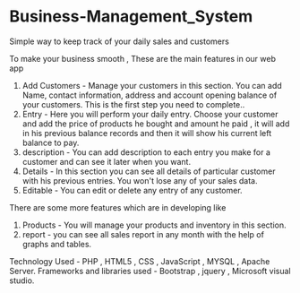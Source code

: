 # Business-Management_System
Simple way to keep track of your daily sales and customers

To make your business smooth , These are the main features in our web app

1) Add Customers - Manage your customers in this section. You can add Name, contact information, address and account opening balance of your customers. 
                   This is the first step you need to complete..
2) Entry -         Here you will perform your daily entry. Choose your customer and add the price of products he bought and amount he paid ,
                   it will add in his previous balance records and then it will show his current left balance to pay.
3) description -   You can add description to each entry you make for a customer and can see it later when you want.
4) Details  -      In this section you can see all details of particular customer with his previous entries. You won't lose any of your sales data.
5) Editable    -   You can edit or delete any entry of any customer.
                   
There are some more features which are in developing like
1) Products - You will manage your products and inventory in this section.
2) report - you can see all sales report in any month with the help of graphs and tables.

Technology Used - PHP , HTML5 , CSS , JavaScript , MYSQL , Apache Server. 
Frameworks and libraries used - Bootstrap , jquery , Microsoft visual studio. 
